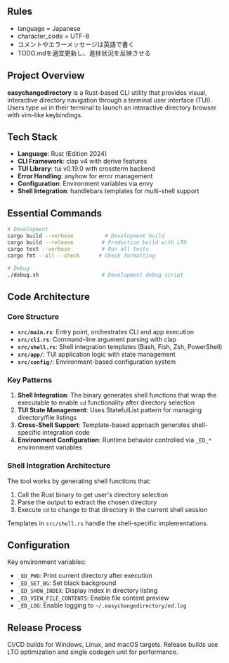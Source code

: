## Rules

- language = Japanese
- character_code = UTF-8
- コメントやエラーメッセージは英語で書く
- TODO.mdを適宜更新し、進捗状況を反映させる

## Project Overview

**easychangedirectory** is a Rust-based CLI utility that provides visual, interactive directory navigation through a terminal user interface (TUI). Users type `ed` in their terminal to launch an interactive directory browser with vim-like keybindings.

## Tech Stack

- **Language**: Rust (Edition 2024)
- **CLI Framework**: clap v4 with derive features
- **TUI Library**: tui v0.19.0 with crossterm backend
- **Error Handling**: anyhow for error management
- **Configuration**: Environment variables via envy
- **Shell Integration**: handlebars templates for multi-shell support

## Essential Commands

```bash
# Development
cargo build --verbose          # Development build
cargo build --release         # Production build with LTO
cargo test --verbose          # Run all tests
cargo fmt --all --check      # Check formatting

# Debug
./debug.sh                    # Development debug script
```

## Code Architecture

### Core Structure
- **`src/main.rs`**: Entry point, orchestrates CLI and app execution
- **`src/cli.rs`**: Command-line argument parsing with clap
- **`src/shell.rs`**: Shell integration templates (Bash, Fish, Zsh, PowerShell)
- **`src/app/`**: TUI application logic with state management
- **`src/config/`**: Environment-based configuration system

### Key Patterns

1. **Shell Integration**: The binary generates shell functions that wrap the executable to enable `cd` functionality after directory selection
2. **TUI State Management**: Uses StatefulList pattern for managing directory/file listings
3. **Cross-Shell Support**: Template-based approach generates shell-specific integration code
4. **Environment Configuration**: Runtime behavior controlled via `_ED_*` environment variables

### Shell Integration Architecture

The tool works by generating shell functions that:
1. Call the Rust binary to get user's directory selection
2. Parse the output to extract the chosen directory
3. Execute `cd` to change to that directory in the current shell session

Templates in `src/shell.rs` handle the shell-specific implementations.

## Configuration

Key environment variables:
- `_ED_PWD`: Print current directory after execution
- `_ED_SET_BG`: Set black background
- `_ED_SHOW_INDEX`: Display index in directory listing
- `_ED_VIEW_FILE_CONTENTS`: Enable file content preview
- `_ED_LOG`: Enable logging to `~/.easychangedirectory/ed.log`

## Release Process

CI/CD builds for Windows, Linux, and macOS targets. Release builds use LTO optimization and single codegen unit for performance.